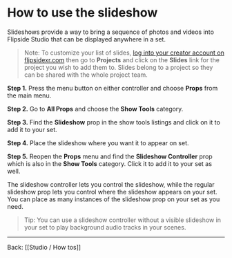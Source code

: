 # How to use the slideshow

Slideshows provide a way to bring a sequence of photos and videos into Flipside Studio that can be displayed anywhere in a set.

> Note: To customize your list of slides, [log into your creator account on flipsidexr.com](flipsidexr.com/user) then go to **Projects** and click on the **Slides** link for the project you wish to add them to. Slides belong to a project so they can be shared with the whole project team.

**Step 1.** Press the menu button on either controller and choose **Props** from the main menu.

**Step 2.** Go to **All Props** and choose the **Show Tools** category.

**Step 3.** Find the **Slideshow** prop in the show tools listings and click on it to add it to your set.

**Step 4.** Place the slideshow where you want it to appear on set.

**Step 5.** Reopen the **Props** menu and find the **Slideshow Controller** prop which is also in the **Show Tools** category. Click it to add it to your set as well.

The slideshow controller lets you control the slideshow, while the regular slideshow prop lets you control where the slideshow appears on your set. You can place as many instances of the slideshow prop on your set as you need.

> Tip: You can use a slideshow controller without a visible slideshow in your set to play background audio tracks in your scenes.

---

Back: [[Studio / How tos]]
